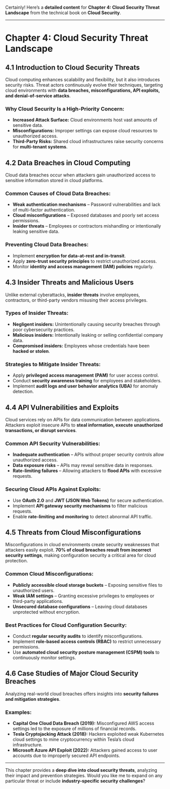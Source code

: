 Certainly! Here’s a **detailed content** for **Chapter 4: Cloud Security Threat Landscape** from the technical book on **Cloud Security**.

---

# **Chapter 4: Cloud Security Threat Landscape**  

## **4.1 Introduction to Cloud Security Threats**  
Cloud computing enhances scalability and flexibility, but it also introduces security risks. Threat actors continuously evolve their techniques, targeting cloud environments with **data breaches, misconfigurations, API exploits, and denial-of-service attacks**.  

### **Why Cloud Security Is a High-Priority Concern:**  
- **Increased Attack Surface:** Cloud environments host vast amounts of sensitive data.  
- **Misconfigurations:** Improper settings can expose cloud resources to unauthorized access.  
- **Third-Party Risks:** Shared cloud infrastructures raise security concerns for **multi-tenant systems**.  

## **4.2 Data Breaches in Cloud Computing**  
Cloud data breaches occur when attackers gain unauthorized access to sensitive information stored in cloud platforms.  

### **Common Causes of Cloud Data Breaches:**  
- **Weak authentication mechanisms** – Password vulnerabilities and lack of multi-factor authentication.  
- **Cloud misconfigurations** – Exposed databases and poorly set access permissions.  
- **Insider threats** – Employees or contractors mishandling or intentionally leaking sensitive data.  

### **Preventing Cloud Data Breaches:**  
- Implement **encryption for data-at-rest and in-transit**.  
- Apply **zero-trust security principles** to restrict unauthorized access.  
- Monitor **identity and access management (IAM) policies** regularly.  

## **4.3 Insider Threats and Malicious Users**  
Unlike external cyberattacks, **insider threats** involve employees, contractors, or third-party vendors misusing their access privileges.  

### **Types of Insider Threats:**  
- **Negligent insiders:** Unintentionally causing security breaches through poor cybersecurity practices.  
- **Malicious insiders:** Intentionally leaking or selling confidential company data.  
- **Compromised insiders:** Employees whose credentials have been **hacked or stolen**.  

### **Strategies to Mitigate Insider Threats:**  
- Apply **privileged access management (PAM)** for user access control.  
- Conduct **security awareness training** for employees and stakeholders.  
- Implement **audit logs and user behavior analytics (UBA)** for anomaly detection.  

## **4.4 API Vulnerabilities and Exploits**  
Cloud services rely on APIs for data communication between applications. Attackers exploit insecure APIs to **steal information, execute unauthorized transactions, or disrupt services**.  

### **Common API Security Vulnerabilities:**  
- **Inadequate authentication** – APIs without proper security controls allow unauthorized access.  
- **Data exposure risks** – APIs may reveal sensitive data in responses.  
- **Rate-limiting failures** – Allowing attackers to **flood APIs** with excessive requests.  

### **Securing Cloud APIs Against Exploits:**  
- Use **OAuth 2.0** and **JWT (JSON Web Tokens)** for secure authentication.  
- Implement **API gateway security mechanisms** to filter malicious requests.  
- Enable **rate-limiting and monitoring** to detect abnormal API traffic.  

## **4.5 Threats from Cloud Misconfigurations**  
Misconfigurations in cloud environments create security weaknesses that attackers easily exploit. **70% of cloud breaches result from incorrect security settings**, making configuration security a critical area for cloud protection.  

### **Common Cloud Misconfigurations:**  
- **Publicly accessible cloud storage buckets** – Exposing sensitive files to unauthorized users.  
- **Weak IAM settings** – Granting excessive privileges to employees or third-party applications.  
- **Unsecured database configurations** – Leaving cloud databases unprotected without encryption.  

### **Best Practices for Cloud Configuration Security:**  
- Conduct **regular security audits** to identify misconfigurations.  
- Implement **role-based access controls (RBAC)** to restrict unnecessary permissions.  
- Use **automated cloud security posture management (CSPM) tools** to continuously monitor settings.  

## **4.6 Case Studies of Major Cloud Security Breaches**  
Analyzing real-world cloud breaches offers insights into **security failures and mitigation strategies**.  

### **Examples:**  
- **Capital One Cloud Data Breach (2019):** Misconfigured AWS access settings led to the exposure of millions of financial records.  
- **Tesla Cryptojacking Attack (2018):** Hackers exploited weak Kubernetes cloud settings to mine cryptocurrency within Tesla’s cloud infrastructure.  
- **Microsoft Azure API Exploit (2022):** Attackers gained access to user accounts due to improperly secured API endpoints.  

---

This chapter provides a **deep dive into cloud security threats**, analyzing their impact and prevention strategies. Would you like me to expand on any particular threat or include **industry-specific security challenges**?
